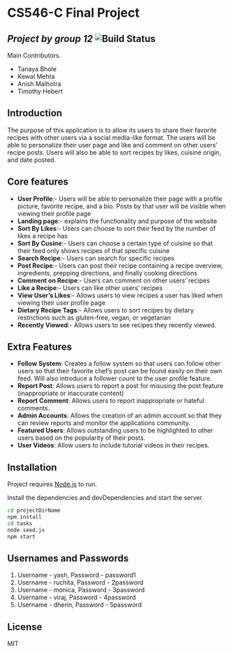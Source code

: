 # CS546-C Final Project

## _Project by group 12_ ![Build Status](https://travis-ci.org/joemccann/dillinger.svg?branch=master)

Main Contributors.

- Tanaya Bhole
- Kewal Mehta
- Anish Malhotra
- Timothy Hebert

## Introduction

The purpose of this application is to allow its users to share their favorite recipes with other users via a social media-like format. The users will be able to personalize their user page and like and comment on other users’ recipe posts. Users will also be able to sort recipes by likes, cuisine origin, and date posted.

## Core features

- **User Profile**:- Users will be able to personalize their page with a profile picture, favorite recipe, and a bio. Posts by that user will be visible when viewing their profile page
- **Landing page**:- explains the functionality and purpose of the website
- **Sort By Likes**:- Users can choose to sort their feed by the number of likes a recipe has
- **Sort By Cusine**:- Users can choose a certain type of cuisine so that their feed only shows recipes of that specific cuisine
- **Search Recipe**:- Users can search for specific recipes
- **Post Recipe**:- Users can post their recipe containing a recipe overview, ingredients, prepping directions, and finally cooking directions
- **Comment on Recipe**:- Users can comment on other users’ recipes
- **Like a Recipe**:- Users can like other users’ recipes
- **View User’s Likes**:- Allows users to view recipes a user has liked when viewing their user profile page
- **Dietary Recipe Tags**:- Allows users to sort recipes by dietary restrictions such as gluten-free, vegan, or vegetarian
- **Recently Viewed**:- Allows users to see recipes they recently viewed.

## Extra Features

- **Follow System**: Creates a follow system so that users can follow other users so that their favorite chef’s post can be found easily on their own feed. Will also introduce a follower count to the user profile feature.
- **Report Post**: Allows users to report a post for misusing the post feature (inappropriate or inaccurate content)
- **Report Comment**: Allows users to report inappropriate or hateful comments.
- **Admin Accounts**: Allows the creation of an admin account so that they can review reports and monitor the applications community.
- **Featured Users**: Allows outstanding users to be highlighted to other users based on the popularity of their posts.
- **User Videos**: Allow users to include tutorial videos in their recipes.

## Installation

Project requires [Node.js](https://nodejs.org/) to run.

Install the dependencies and devDependencies and start the server.

```sh
cd projectDirName
npm install
cd tasks
node seed.js
npm start
```

## Usernames and Passwords

1. Username - yash, Password - password1
2. Username - ruchita, Password - 2password
3. Username - monica, Password - 3password
4. Username - viraj, Password - 4password
5. Username - dherin, Password - 5password

## License

MIT

